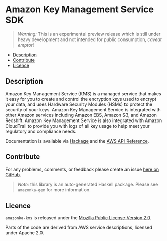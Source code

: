 # Amazon Key Management Service SDK

> _Warning:_ This is an experimental preview release which is still under heavy development and not intended for public consumption, _caveat emptor_!

* [Description](#description)
* [Contribute](#contribute)
* [Licence](#licence)

## Description

Amazon Key Management Service (KMS) is a managed service that makes it easy
for you to create and control the encryption keys used to encrypt your data,
and uses Hardware Security Modules (HSMs) to protect the security of your
keys. Amazon Key Management Service is integrated with other Amazon services
including Amazon EBS, Amazon S3, and Amazon Redshift. Amazon Key Management
Service is also integrated with Amazon CloudTrail to provide you with logs of
all key usage to help meet your regulatory and compliance needs.

Documentation is available via [Hackage](http://hackage.haskell.org/package/amazonka-kms)
and the [AWS API Reference](http://docs.aws.amazon.com/kms/latest/APIReference/Welcome.html).


## Contribute

For any problems, comments, or feedback please create an issue [here on GitHub](https://github.com/brendanhay/amazonka/issues).

> _Note:_ this library is an auto-generated Haskell package. Please see `amazonka-gen` for more information.


## Licence

`amazonka-kms` is released under the [Mozilla Public License Version 2.0](http://www.mozilla.org/MPL/).

Parts of the code are derived from AWS service descriptions, licensed under Apache 2.0.
